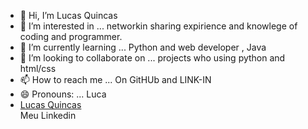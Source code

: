 - 👋 Hi, I’m Lucas Quincas
- 👀 I’m interested in ... networkin sharing expirience and knowlege of coding and programmer.
- 🌱 I’m currently learning ... Python and web developer , Java 
- 💞️ I’m looking to collaborate on ... projects who using python and html/css
- 📫 How to reach me ... On GitHUb and LINK-IN
- 😄 Pronouns: ... Luca
- <div class="badge-base LI-profile-badge" data-locale="pt_BR" data-size="medium" data-theme="dark" data-type="VERTICAL" data-vanity="lucas-quincas-501a30215" data-version="v1"><a class="badge-base__link LI-simple-link" href="https://br.linkedin.com/in/lucas-quincas-501a30215?trk=profile-badge">Lucas Quincas</a></div> Meu Linkedin
              

<!---
QuincasC0DER/QuincasC0DER is a ✨ special ✨ repository because its `README.md` (this file) appears on your GitHub profile.
You can click the Preview link to take a look at your changes.
--->
